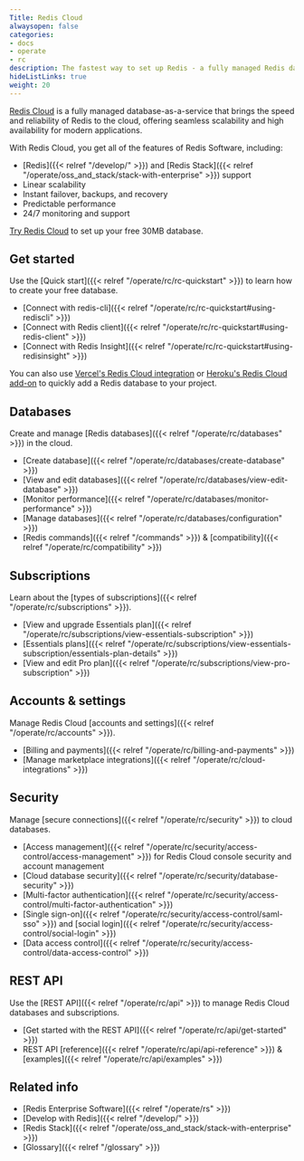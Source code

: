```yaml
---
Title: Redis Cloud
alwaysopen: false
categories:
- docs
- operate
- rc
description: The fastest way to set up Redis - a fully managed Redis database on major public cloud services.
hideListLinks: true
weight: 20
---
```

[Redis Cloud](https://redis.io/cloud/) is a fully managed database-as-a-service that brings the speed and reliability of Redis to the cloud, offering seamless scalability and high availability for modern applications.

With Redis Cloud, you get all of the features of Redis Software, including:
- [Redis]({{< relref "/develop/" >}}) and [Redis Stack]({{< relref "/operate/oss_and_stack/stack-with-enterprise" >}}) support
- Linear scalability
- Instant failover, backups, and recovery
- Predictable performance
- 24/7 monitoring and support

[Try Redis Cloud](https://redis.io/try-free/) to set up your free 30MB database.

## Get started
Use the [Quick start]({{< relref "/operate/rc/rc-quickstart" >}}) to learn how to create your free database.
- [Connect with redis-cli]({{< relref "/operate/rc/rc-quickstart#using-rediscli" >}})
- [Connect with Redis client]({{< relref "/operate/rc/rc-quickstart#using-redis-client" >}})
- [Connect with Redis Insight]({{< relref "/operate/rc/rc-quickstart#using-redisinsight" >}})

You can also use [Vercel's Redis Cloud integration](https://vercel.com/marketplace/redis-cloud) or [Heroku's Redis Cloud add-on](https://elements.heroku.com/addons/rediscloud) to quickly add a Redis database to your project.

## Databases
Create and manage [Redis databases]({{< relref "/operate/rc/databases" >}}) in the cloud.
- [Create database]({{< relref "/operate/rc/databases/create-database" >}})
- [View and edit databases]({{< relref "/operate/rc/databases/view-edit-database" >}})
- [Monitor performance]({{< relref "/operate/rc/databases/monitor-performance" >}})
- [Manage databases]({{< relref "/operate/rc/databases/configuration" >}})
- [Redis commands]({{< relref "/commands" >}}) & [compatibility]({{< relref "/operate/rc/compatibility" >}})

## Subscriptions
Learn about the [types of subscriptions]({{< relref "/operate/rc/subscriptions" >}}).
- [View and upgrade Essentials plan]({{< relref "/operate/rc/subscriptions/view-essentials-subscription" >}})
- [Essentials plans]({{< relref "/operate/rc/subscriptions/view-essentials-subscription/essentials-plan-details" >}})
- [View and edit Pro plan]({{< relref "/operate/rc/subscriptions/view-pro-subscription" >}})

## Accounts & settings
Manage Redis Cloud [accounts and settings]({{< relref "/operate/rc/accounts" >}}).
- [Billing and payments]({{< relref "/operate/rc/billing-and-payments" >}})
- [Manage marketplace integrations]({{< relref "/operate/rc/cloud-integrations" >}})

## Security
Manage [secure connections]({{< relref "/operate/rc/security" >}}) to cloud databases.
- [Access management]({{< relref "/operate/rc/security/access-control/access-management" >}}) for Redis Cloud console security and account management
- [Cloud database security]({{< relref "/operate/rc/security/database-security" >}})
- [Multi-factor authentication]({{< relref "/operate/rc/security/access-control/multi-factor-authentication" >}})
- [Single sign-on]({{< relref "/operate/rc/security/access-control/saml-sso" >}}) and [social login]({{< relref "/operate/rc/security/access-control/social-login" >}})
- [Data access control]({{< relref "/operate/rc/security/access-control/data-access-control" >}})

## REST API
Use the [REST API]({{< relref "/operate/rc/api" >}}) to manage Redis Cloud databases and subscriptions.
- [Get started with the REST API]({{< relref "/operate/rc/api/get-started" >}})
- REST API [reference]({{< relref "/operate/rc/api/api-reference" >}}) & [examples]({{< relref "/operate/rc/api/examples" >}})


## Related info
- [Redis Enterprise Software]({{< relref "/operate/rs" >}})
- [Develop with Redis]({{< relref "/develop/" >}})
- [Redis Stack]({{< relref "/operate/oss_and_stack/stack-with-enterprise" >}})
- [Glossary]({{< relref "/glossary" >}})

